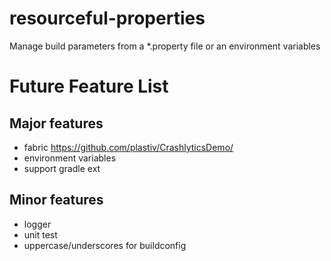 # resourceful-properties
Manage build parameters from a *.property file or an environment variables


# Future Feature List

## Major features
* fabric https://github.com/plastiv/CrashlyticsDemo/
* environment variables
* support gradle ext

## Minor features
* logger
* unit test
* uppercase/underscores for buildconfig

 